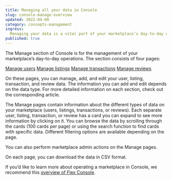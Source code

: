 ```yaml
---
title: Managing all your data in Console
slug: console-manage-overview
updated: 2022-04-09
category: concepts-management
ingress:
  Managing your data is a vital part of your marketplace’s day-to-day operations. This article introduces you to the data management tools at your disposal in the Manage section of Console
published: true
---
```


The Manage section of Console is for the management of your marketplace’s day-to-day operations. The section consists of four pages: 

[Manage users](https://www.sharetribe.com/docs/concepts/console-manage-users/)
[Manage listings](https://www.sharetribe.com/docs/concepts/console-manage-listings/)
[Manage transactions](https://www.sharetribe.com/docs/concepts/console-manage-transactions/)
[Manage reviews](https://www.sharetribe.com/docs/concepts/console-manage-reviews/)

On these pages, you can manage, add, and edit your user, listing, transaction, and review data. The information you can add and edit depends on the data type. For more detailed information on each section, check out the corresponding article.

The Manage pages contain information about the different types of data on your marketplace (users, listings, transactions, or reviews). Each separate user, listing, transaction, or review has a card you can expand to see more information by clicking on it. You can browse the data by scrolling through the cards (100 cards per page) or using the search function to find cards with specific data. Different filtering options are available depending on the page. 

You can also perform marketplace admin actions on the Manage pages.

On each page, you can download the data in CSV format.  

If you’d like to learn more about operating a marketplace in Console, we recommend this [overview of Flex Console](https://www.sharetribe.com/docs/operator-guides/console-overview/).

